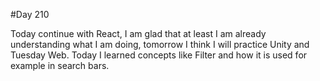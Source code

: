 #Day 210

Today continue with React, I am glad that at least I am already understanding what I am doing, tomorrow I think I will practice Unity and Tuesday Web.
Today I learned concepts like Filter and how it is used for example in search bars.



